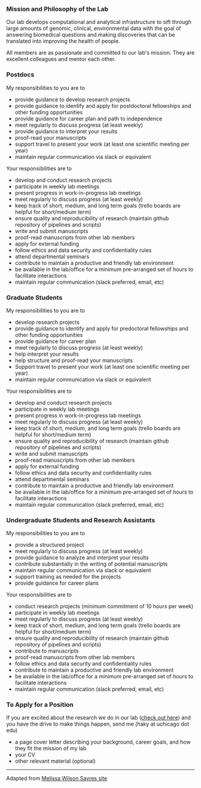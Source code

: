 ### Mission and Philosophy of the Lab

Our lab develops computational and analytical infrastructure to sift through large amounts of genomic, clinical, environmental data with the goal of answering biomedical questions and making discoveries that can be translated into improving the health of people.

All members are as passionate and committed to our lab's mission. They are excellent colleagues and mentor each other.

### Postdocs

My responsibilities to you are to

- provide guidance to develop research projects
- provide guidance to identify and apply for postdoctoral fellowships and other funding opportunities
- provide guidance for career plan and path to independence
- meet regularly to discuss progress (at least weekly)
- provide guidance to interpret your results
- proof-read your manuscripts
- support travel to present your work (at least one scientific meeting per year)
- maintain regular communication via slack or equivalent

Your responsibilities are to

- develop and conduct research projects
- participate in weekly lab meetings
- present progress in work-in-progress lab meetings
- meet regularly to discuss progress (at least weekly)
- keep track of short, medium, and long term goals (trello boards are helpful for short/medium term)
- ensure quality and reproducibility of research (maintain github repository of pipelines and scripts)
- write and submit manuscripts
- proof-read manuscripts from other lab members
- apply for external funding
- follow ethics and data security and confidentiality rules
- attend departmental seminars
- contribute to maintain a productive and friendly lab environment
- be available in the lab/office for a minimum pre-arranged set of hours to facilitate interactions
- maintain regular communication (slack preferred, email, etc)

### Graduate Students

My responsibilities to you are to

- develop research projects
- provide guidance to identify and apply for predoctoral fellowships and other funding opportunities
- provide guidance for career plan
- meet regularly to discuss progress (at least weekly)
- help interpret your results
- help structure and proof-read your manuscripts
- Support travel to present your work (at least one scientific meeting per year)
- maintain regular communication via slack or equivalent

Your responsibilities are to

- develop and conduct research projects
- participate in weekly lab meetings
- present progress in work-in-progress lab meetings
- meet regularly to discuss progress (at least weekly)
- keep track of short, medium, and long term goals (trello boards are helpful for short/medium term)
- ensure quality and reproducibility of research (maintain github repository of pipelines and scripts)
- write and submit manuscripts
- proof-read manuscripts from other lab members
- apply for external funding
- follow ethics and data security and confidentiality rules
- attend departmental seminars
- contribute to maintain a productive and friendly lab environment
- be available in the lab/office for a minimum pre-arranged set of hours to facilitate interactions
- maintain regular communication (slack preferred, email, etc)

### Undergraduate Students and Research Assistants

My responsibilities to you are to

- provide a structured project
- meet regularly to discuss progress (at least weekly)
- provide guidance to analyze and interpret your results
- contribute substantially in the writing of potential manuscripts
- maintain regular communication via slack or equivalent
- support training as needed for the projects
- provide guidance for career plans

Your responsibilities are to

- conduct research projects (minimum commitment of 10 hours per week)
- participate in weekly lab meetings
- meet regularly to discuss progress (at least weekly)
- keep track of short, medium, and long term goals (trello boards are helpful for short/medium term)
- ensure quality and reproducibility of research (maintain github repository of pipelines and scripts)
- contribute to manuscripts
- proof-read manuscripts from other lab members
- follow ethics and data security and confidentiality rules
- contribute to maintain a productive and friendly lab environment
- be available in the lab/office for a minimum pre-arranged set of hours to facilitate interactions
- maintain regular communication (slack preferred, email, etc)

### To Apply for a Position
If you are excited about the research we do in our lab ([check out here](https://imlab.uchicago.edu)) and you have the drive to make things happen, send me (haky at uchicago dot edu)
- a page cover letter describing your background, career goals, and how they fit the mission of my lab
- your CV
- other relevant material (optional)

----
Adapted from [Melissa Wilson Sayres site](https://sites.google.com/site/mwilsonsayres/lab/expectations)
